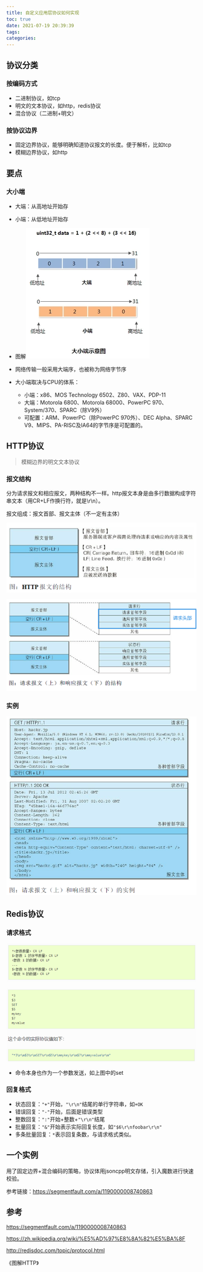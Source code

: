 ```yaml
---
title: 自定义应用层协议如何实现
toc: true
date: 2021-07-19 20:39:39
tags:
categories:
---
```


<!--more-->

## 协议分类

### 按编码方式

* 二进制协议，如tcp
* 明文的文本协议，如http，redis协议
* 混合协议（二进制+明文）

### 按协议边界

* 固定边界协议，能够明确知道协议报文的长度。便于解析，比如tcp
* 模糊边界协议，如http

## 要点

### 大小端

* 大端：从高地址开始存
* 小端：从低地址开始存
* 图解![image-20210719204530764](自定义应用层协议如何实现/image-20210719204530764.png)

* 网络传输一般采用大端序，也被称为网络字节序

* 大小端取决与CPU的体系：
  * 小端：x86、MOS Technology 6502、Z80、VAX、PDP-11
  * 大端：Motorola 6800、Motorola 68000、PowerPC 970、System/370、SPARC（除V9外）
  * 可配置：ARM、PowerPC（除PowerPC 970外）、DEC Alpha、SPARC V9、MIPS、PA-RISC及IA64的字节序是可配置的。

## HTTP协议

> 模糊边界的明文文本协议

### 报文结构

分为请求报文和相应报文，两种结构不一样。http报文本身是由多行数据构成字符串文本（用CR+LF作换行符，就是\r\n）。

报文组成：报文首部、报文主体（不一定有主体）

![image-20210719210712593](自定义应用层协议如何实现/image-20210719210712593.png)



![image-20210720122822164](自定义应用层协议如何实现/image-20210720122822164.png)

### 实例

![image-20210719210829112](自定义应用层协议如何实现/image-20210719210829112.png)

## Redis协议

### 请求格式

![image-20210720124620191](自定义应用层协议如何实现/image-20210720124620191.png)

![image-20210720124630380](自定义应用层协议如何实现/image-20210720124630380.png)

* 命令本身也作为一个参数发送，如上图中的set

### 回复格式

* 状态回复：`"+"`开始，`"\r\n"`结尾的单行字符串，如`+OK`
* 错误回复：`"-"`开始，后面是错误类型
* 整数回复：`":"`开始+整数+`"\r\n"`结尾
* 批量回复：`"&"`开始表示实际回复长度，如`"$6\r\nfoobar\r\n"`
* 多条批量回复：`*`表示回复条数，与请求格式类似。

## 一个实例

用了固定边界+混合编码的策略，协议体用jsoncpp明文存储，引入魔数进行快速校验。

参考链接：https://segmentfault.com/a/1190000008740863



## 参考

https://segmentfault.com/a/1190000008740863

https://zh.wikipedia.org/wiki/%E5%AD%97%E8%8A%82%E5%BA%8F

http://redisdoc.com/topic/protocol.html

《图解HTTP》
